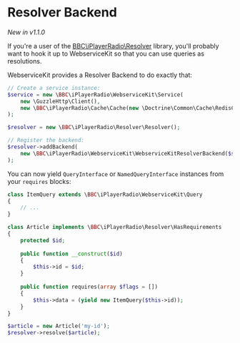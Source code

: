 # Resolver Backend

*New in v1.1.0*

If you're a user of the [BBC\iPlayerRadio\Resolver](https://github.com/bbc/ipr-php-resolver) library, you'll
probably want to hook it up to WebserviceKit so that you can use queries as resolutions.

WebserviceKit provides a Resolver Backend to do exactly that:

```php
// Create a service instance:
$service = new \BBC\iPlayerRadio\WebserviceKit\Service(
    new \GuzzleHttp\Client(),
    new \BBC\iPlayerRadio\Cache\Cache(new \Doctrine\Common\Cache\RedisCache())
);

$resolver = new \BBC\iPlayerRadio\Resolver\Resolver();

// Register the backend:
$resolver->addBackend(
    new \BBC\iPlayerRadio\WebserviceKit\WebserviceKitResolverBackend($service)
);
```

You can now yield `QueryInterface` or `NamedQueryInterface` instances from your `requires` blocks:

```php
class ItemQuery extends \BBC\iPlayerRadio\WebserviceKit\Query
{
    // ...
}

class Article implements \BBC\iPlayerRadio\Resolver\HasRequirements
{    
    protected $id;
    
    public function __construct($id)
    {
        $this->id = $id;
    }
    
    public function requires(array $flags = [])
    {
        $this->data = (yield new ItemQuery($this->id));  
    }   
}

$article = new Article('my-id');
$resolver->resolve($article);

```
